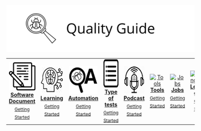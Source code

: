 ![Quality Guide](https://github.com/EloPo/Quality-guide/blob/master/image/quality-guide.png)


<center>
<table>
 <tr>
<td align="center"><a href="./"><img src="https://github.com/EloPo/Quality-guide/blob/master/image/document.png" width="75px;" height="75px;" alt="Software Document"/><br/><b>Software Document</b></a><br /><sub><a href="./">Getting Started</a></sub></td>
   
   <td align="center"><a href="./"><img src="https://github.com/EloPo/Quality-guide/blob/master/image/learning.png" width="75px;" height="75px;" alt="Learning"/><br/><b>Learning</b></a><br /><sub><a href="./">Getting Started</a></sub></td>
   
   <td align="center"><a href="./"><img src="https://github.com/EloPo/Quality-guide/blob/master/image/automation.png" width="75px;" height="75px;" alt="Automation"/><br/><b>Automation</b></a><br /><sub><a href="./">Getting Started</a></sub></td>

   <td align="center"><a href="./"><img src="https://github.com/EloPo/Quality-guide/blob/master/image/type%20of%20tests.png" width="75px;" height="75px;" alt="Type of tests"/><br/><b>Type of tests</b></a><br /><sub><a href="./">Getting Started</a></sub></td>
 
 <td align="center"><a href="./"><img src="https://github.com/EloPo/Quality-guide/blob/master/image/podcast.jpg" width="75px;" height="75px;" alt="Podcast"/><br/><b>Podcast</b></a><br /><sub><a href="./">Getting Started</a></sub></td>
 
 <td align="center"><a href="./"><img src="" width="75px;" height="75px;" alt="Tools"/><br/><b>Tools</b></a><br /><sub><a href="./">Getting Started</a></sub></td>
 
 <td align="center"><a href="./"><img src="" width="75px;" height="75px;" alt="Jobs"/><br/><b>Jobs</b></a><br /><sub><a href="./">Getting Started</a></sub></td>
 
 <td align="center"><a href="./"><img src="" width="75px;" height="75px;" alt="Learning group"/><br/><b>Learning group</b></a><br /><sub><a href="./">Getting Started</a></sub></td>
  
  </tr>
 
 </table>
</center>